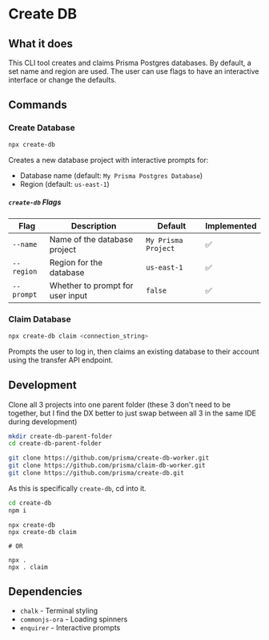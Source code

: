# Create DB

## What it does

This CLI tool creates and claims Prisma Postgres databases. By default, a set name and region are used. The user can use flags to have an interactive interface or change the defaults.

## Commands

### Create Database

```bash
npx create-db
```

Creates a new database project with interactive prompts for:

- Database name (default: `My Prisma Postgres Database`)
- Region (default: `us-east-1`)

##### `create-db` Flags

| Flag       | Description                      | Default             | Implemented |
| ---------- | -------------------------------- | ------------------- | ----------- |
| `--name`   | Name of the database project     | `My Prisma Project` | ✅          |
| `--region` | Region for the database          | `us-east-1`         | ✅          |
| `--prompt` | Whether to prompt for user input | `false`             | ✅          |

### Claim Database

```bash
npx create-db claim <connection_string>
```

Prompts the user to log in, then claims an existing database to their account using the transfer API endpoint.

## Development

Clone all 3 projects into one parent folder (these 3 don't need to be together, but I find the DX better to just swap between all 3 in the same IDE during development)

```bash
mkdir create-db-parent-folder
cd create-db-parent-folder
```

```bash
git clone https://github.com/prisma/create-db-worker.git
git clone https://github.com/prisma/claim-db-worker.git
git clone https://github.com/prisma/create-db.git
```

As this is specifically `create-db`, cd into it.

```bash
cd create-db
npm i
```

```
npx create-db
npx create-db claim

# OR

npx .
npx . claim
```

## Dependencies

- `chalk` - Terminal styling
- `commonjs-ora` - Loading spinners
- `enquirer` - Interactive prompts
